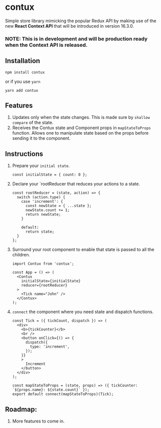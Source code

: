 
# contux
  Simple store library mimicking the popular Redux API by making use of the new **React Context API** that will be introduced in version 16.3.0.

### **NOTE:** This is in development and will be production ready when the Context API is released.


## Installation

    npm install contux

  or if you use `yarn`

    yarn add contux

## Features

  1. Updates only when the state changes. This is made sure by `shallow compare` of the state.
  2. Receives the Contux state and Component props in `mapStateToProps` function. Allows one to manipulate state based on the props before sending it to the component.

## Instructions

 1. Prepare your `initial state`.

        const initialState = { count: 0 };

 2. Declare your `rootReducer that reduces your actions to a state.

        const rootReducer = (state, action) => {
          switch (action.type) {
            case 'increment': {
              const newState = { ...state };
              newState.count += 1;
              return newState;
            }

            default:
              return state;
          }
        };

 3. Surround your root component to enable that state is passed to all the children.

        import Contux from 'contux';

        const App = () => (
          <Contux
            initialState={initialState}
            reducer={rootReducer}
          >
            <Tick name="John" />
          </Contux>
        );


 4. `connect` the component where you need state and dispatch functions.

        const Tick = ({ tickCount, dispatch }) => (
          <div>
            <b>{tickCounter}</b>
            <br />
            <button onClick={() => {
              dispatch({
                type: 'increment',
              });
            }}
            >
              Increment
            </button>
          </div>
        );

        const mapStateToProps = (state, props) => ({ tickCounter: `${props.name}: ${state.count}` });
        export default connect(mapStateToProps)(Tick);


## Roadmap:
  1. More features to come in.




